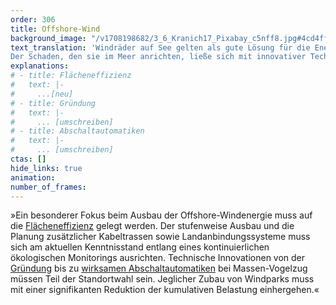 ```yaml
---
order: 306
title: Offshore-Wind
background_image: "/v1708198682/3_6_Kranich17_Pixabay_c5nff8.jpg#4cd4ff"
text_translation: 'Windräder auf See gelten als gute Lösung für die Energie der Zukunft. Allerdings nur, wenn sie nicht mehr zerstören, als sie retten. 
Der Schaden, den sie im Meer anrichten, ließe sich mit innovativer Technik abmildern: die Gründungen könnten leiser werden, die Unmengen an Kabel, die den Strom an Land bringen, behutsam durchs Watt verlegt, und bei Massenvogelzügen könnte man die Dinger einfach automatisch abschalten.'
explanations:
# - title: Flächeneffizienz
#   text: |-
#     ...[neu]
# - title: Gründung
#   text: |-
#     ... [umschreiben]
# - title: Abschaltautomatiken
#   text: |-
#     ... [umschreiben]
ctas: []
hide_links: true
animation:
number_of_frames:
---
```

»Ein besonderer Fokus beim Ausbau der Offshore-Windenergie muss auf die [Flächeneffizienz](# "Flächeneffizienz") gelegt werden. Der stufenweise Ausbau und die Planung zusätzlicher Kabeltrassen sowie Landanbindungssysteme muss sich am aktuellen Kenntnisstand entlang eines kontinuierlichen ökologischen Monitorings ausrichten. Technische Innovationen von der [Gründung](# "Gründung") bis zu [wirksamen Abschaltautomatiken](# "Abschaltautomatiken") bei Massen-Vogelzug müssen Teil der Standortwahl sein. Jeglicher Zubau von Windparks muss mit einer signifikanten Reduktion der kumulativen Belastung einhergehen.«